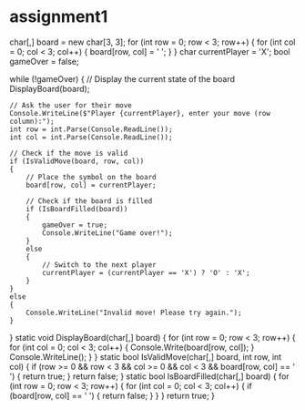 # assignment1
char[,] board = new char[3, 3];
for (int row = 0; row < 3; row++)
{
    for (int col = 0; col < 3; col++)
    {
        board[row, col] = ' ';
    }
}
char currentPlayer = 'X';
bool gameOver = false;

while (!gameOver)
{
    // Display the current state of the board
    DisplayBoard(board);

    // Ask the user for their move
    Console.WriteLine($"Player {currentPlayer}, enter your move (row column):");
    int row = int.Parse(Console.ReadLine());
    int col = int.Parse(Console.ReadLine());

    // Check if the move is valid
    if (IsValidMove(board, row, col))
    {
        // Place the symbol on the board
        board[row, col] = currentPlayer;

        // Check if the board is filled
        if (IsBoardFilled(board))
        {
            gameOver = true;
            Console.WriteLine("Game over!");
        }
        else
        {
            // Switch to the next player
            currentPlayer = (currentPlayer == 'X') ? 'O' : 'X';
        }
    }
    else
    {
        Console.WriteLine("Invalid move! Please try again.");
    }
}
static void DisplayBoard(char[,] board)
{
    for (int row = 0; row < 3; row++)
    {
        for (int col = 0; col < 3; col++)
        {
            Console.Write(board[row, col]);
        }
        Console.WriteLine();
    }
}
static bool IsValidMove(char[,] board, int row, int col)
{
    if (row >= 0 && row < 3 && col >= 0 && col < 3 && board[row, col] == ' ')
    {
        return true;
    }
    return false;
}
static bool IsBoardFilled(char[,] board)
{
    for (int row = 0; row < 3; row++)
    {
        for (int col = 0; col < 3; col++)
        {
            if (board[row, col] == ' ')
            {
                return false;
            }
        }
    }
    return true;
}

